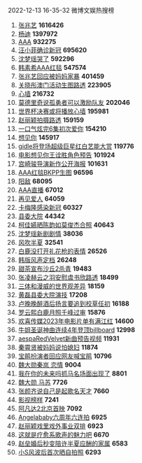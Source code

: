 2022-12-13 16-35-32 微博文娱热搜榜

1. [张兆艺](https://s.weibo.com//weibo?q=%E5%BC%A0%E5%85%86%E8%89%BA&Refer=top)  **1616426**
2. [杨迪](https://s.weibo.com//weibo?q=%E6%9D%A8%E8%BF%AA&Refer=top)  **1397972**
3. [AAA](https://s.weibo.com//weibo?q=AAA&Refer=top)  **932275**
4. [汪小菲确诊新冠](https://s.weibo.com//weibo?q=%23%E6%B1%AA%E5%B0%8F%E8%8F%B2%E7%A1%AE%E8%AF%8A%E6%96%B0%E5%86%A0%23&Refer=top)  **695620**
5. [沈梦瑶哭了](https://s.weibo.com//weibo?q=%23%E6%B2%88%E6%A2%A6%E7%91%B6%E5%93%AD%E4%BA%86%23&Refer=top)  **592296**
6. [韩素希AAA红毯](https://s.weibo.com//weibo?q=%23%E9%9F%A9%E7%B4%A0%E5%B8%8CAAA%E7%BA%A2%E6%AF%AF%23&Refer=top)  **547574**
7. [张兆艺回应被妈妈家暴](https://s.weibo.com//weibo?q=%23%E5%BC%A0%E5%85%86%E8%89%BA%E5%9B%9E%E5%BA%94%E8%A2%AB%E5%A6%88%E5%A6%88%E5%AE%B6%E6%9A%B4%23&Refer=top)  **401459**
8. [关晓彤澳门活动生图路透](https://s.weibo.com//weibo?q=%23%E5%85%B3%E6%99%93%E5%BD%A4%E6%BE%B3%E9%97%A8%E6%B4%BB%E5%8A%A8%E7%94%9F%E5%9B%BE%E8%B7%AF%E9%80%8F%23&Refer=top)  **223905**
9. [心墙](https://s.weibo.com//weibo?q=%E5%BF%83%E5%A2%99&Refer=top)  **216732**
10. [莫德里奇说孤勇者可以激励队友](https://s.weibo.com//weibo?q=%23%E8%8E%AB%E5%BE%B7%E9%87%8C%E5%A5%87%E8%AF%B4%E5%AD%A4%E5%8B%87%E8%80%85%E5%8F%AF%E4%BB%A5%E6%BF%80%E5%8A%B1%E9%98%9F%E5%8F%8B%23&Refer=top)  **202046**
11. [世界杯决赛或将播放心墙](https://s.weibo.com//weibo?q=%23%E4%B8%96%E7%95%8C%E6%9D%AF%E5%86%B3%E8%B5%9B%E6%88%96%E5%B0%86%E6%92%AD%E6%94%BE%E5%BF%83%E5%A2%99%23&Refer=top)  **195981**
12. [赵丽颖拍摄路透](https://s.weibo.com//weibo?q=%23%E8%B5%B5%E4%B8%BD%E9%A2%96%E6%8B%8D%E6%91%84%E8%B7%AF%E9%80%8F%23&Refer=top)  **159159**
13. [一口气炫完6集初次爱你](https://s.weibo.com//weibo?q=%23%E4%B8%80%E5%8F%A3%E6%B0%94%E7%82%AB%E5%AE%8C6%E9%9B%86%E5%88%9D%E6%AC%A1%E7%88%B1%E4%BD%A0%23&Refer=top)  **154210**
14. [想见你](https://s.weibo.com//weibo?q=%E6%83%B3%E8%A7%81%E4%BD%A0&Refer=top)  **145917**
15. [gidle将登场超级巨星红白艺能大赏](https://s.weibo.com//weibo?q=%23gidle%E5%B0%86%E7%99%BB%E5%9C%BA%E8%B6%85%E7%BA%A7%E5%B7%A8%E6%98%9F%E7%BA%A2%E7%99%BD%E8%89%BA%E8%83%BD%E5%A4%A7%E8%B5%8F%23&Refer=top)  **119776**
16. [电影想见你王诠胜角色预告](https://s.weibo.com//weibo?q=%23%E7%94%B5%E5%BD%B1%E6%83%B3%E8%A7%81%E4%BD%A0%E7%8E%8B%E8%AF%A0%E8%83%9C%E8%A7%92%E8%89%B2%E9%A2%84%E5%91%8A%23&Refer=top)  **101924**
17. [宫崎骏导演新作公开海报](https://s.weibo.com//weibo?q=%23%E5%AE%AB%E5%B4%8E%E9%AA%8F%E5%AF%BC%E6%BC%94%E6%96%B0%E4%BD%9C%E5%85%AC%E5%BC%80%E6%B5%B7%E6%8A%A5%23&Refer=top)  **101631**
18. [AAA红毯BKPP生图](https://s.weibo.com//weibo?q=%23AAA%E7%BA%A2%E6%AF%AFBKPP%E7%94%9F%E5%9B%BE%23&Refer=top)  **96596**
19. [阳敌](https://s.weibo.com//weibo?q=%E9%98%B3%E6%95%8C&Refer=top)  **68095**
20. [AAA直播](https://s.weibo.com//weibo?q=AAA%E7%9B%B4%E6%92%AD&Refer=top)  **67012**
21. [再见爱人](https://s.weibo.com//weibo?q=%E5%86%8D%E8%A7%81%E7%88%B1%E4%BA%BA&Refer=top)  **64059**
22. [卡梅隆感染新冠](https://s.weibo.com//weibo?q=%23%E5%8D%A1%E6%A2%85%E9%9A%86%E6%84%9F%E6%9F%93%E6%96%B0%E5%86%A0%23&Refer=top)  **60327**
23. [县委大院](https://s.weibo.com//weibo?q=%E5%8E%BF%E5%A7%94%E5%A4%A7%E9%99%A2&Refer=top)  **44342**
24. [柯佳嬿晒陈韵如莫俊杰合照](https://s.weibo.com//weibo?q=%23%E6%9F%AF%E4%BD%B3%E5%AC%BF%E6%99%92%E9%99%88%E9%9F%B5%E5%A6%82%E8%8E%AB%E4%BF%8A%E6%9D%B0%E5%90%88%E7%85%A7%23&Refer=top)  **40643**
25. [沈梦瑶新剧剧情](https://s.weibo.com//weibo?q=%23%E6%B2%88%E6%A2%A6%E7%91%B6%E6%96%B0%E5%89%A7%E5%89%A7%E6%83%85%23&Refer=top)  **38036**
26. [风吹半夏](https://s.weibo.com//weibo?q=%E9%A3%8E%E5%90%B9%E5%8D%8A%E5%A4%8F&Refer=top)  **32541**
27. [白鹿没打开礼花枪的表情](https://s.weibo.com//weibo?q=%23%E7%99%BD%E9%B9%BF%E6%B2%A1%E6%89%93%E5%BC%80%E7%A4%BC%E8%8A%B1%E6%9E%AA%E7%9A%84%E8%A1%A8%E6%83%85%23&Refer=top)  **26526**
28. [韩版风声定档](https://s.weibo.com//weibo?q=%23%E9%9F%A9%E7%89%88%E9%A3%8E%E5%A3%B0%E5%AE%9A%E6%A1%A3%23&Refer=top)  **26248**
29. [甜茶宣布沙丘2杀青](https://s.weibo.com//weibo?q=%23%E7%94%9C%E8%8C%B6%E5%AE%A3%E5%B8%83%E6%B2%99%E4%B8%982%E6%9D%80%E9%9D%92%23&Refer=top)  **19483**
30. [张凌赫云之羽安慰虞书欣路透](https://s.weibo.com//weibo?q=%23%E5%BC%A0%E5%87%8C%E8%B5%AB%E4%BA%91%E4%B9%8B%E7%BE%BD%E5%AE%89%E6%85%B0%E8%99%9E%E4%B9%A6%E6%AC%A3%E8%B7%AF%E9%80%8F%23&Refer=top)  **18499**
31. [三体和漫威的世界观差异](https://s.weibo.com//weibo?q=%23%E4%B8%89%E4%BD%93%E5%92%8C%E6%BC%AB%E5%A8%81%E7%9A%84%E4%B8%96%E7%95%8C%E8%A7%82%E5%B7%AE%E5%BC%82%23&Refer=top)  **18159**
32. [黄磊县委大院演技](https://s.weibo.com//weibo?q=%23%E9%BB%84%E7%A3%8A%E5%8E%BF%E5%A7%94%E5%A4%A7%E9%99%A2%E6%BC%94%E6%8A%80%23&Refer=top)  **17208**
33. [卢晚晚醉酒后扬言要追到校草任初](https://s.weibo.com//weibo?q=%23%E5%8D%A2%E6%99%9A%E6%99%9A%E9%86%89%E9%85%92%E5%90%8E%E6%89%AC%E8%A8%80%E8%A6%81%E8%BF%BD%E5%88%B0%E6%A0%A1%E8%8D%89%E4%BB%BB%E5%88%9D%23&Refer=top)  **16188**
34. [罗云熙白鹿月照千峰过审](https://s.weibo.com//weibo?q=%23%E7%BD%97%E4%BA%91%E7%86%99%E7%99%BD%E9%B9%BF%E6%9C%88%E7%85%A7%E5%8D%83%E5%B3%B0%E8%BF%87%E5%AE%A1%23&Refer=top)  **15876**
35. [欢喜传媒2023年电影片单有满江红](https://s.weibo.com//weibo?q=%23%E6%AC%A2%E5%96%9C%E4%BC%A0%E5%AA%922023%E5%B9%B4%E7%94%B5%E5%BD%B1%E7%89%87%E5%8D%95%E6%9C%89%E6%BB%A1%E6%B1%9F%E7%BA%A2%23&Refer=top)  **14600**
36. [牛姐圣诞神曲连续4年登顶billboard](https://s.weibo.com//weibo?q=%23%E7%89%9B%E5%A7%90%E5%9C%A3%E8%AF%9E%E7%A5%9E%E6%9B%B2%E8%BF%9E%E7%BB%AD4%E5%B9%B4%E7%99%BB%E9%A1%B6billboard%23&Refer=top)  **12998**
37. [aespaRedVelvet新曲预告视频](https://s.weibo.com//weibo?q=%23aespaRedVelvet%E6%96%B0%E6%9B%B2%E9%A2%84%E5%91%8A%E8%A7%86%E9%A2%91%23&Refer=top)  **11931**
38. [秦霄贤被妈妈说怕媳妇](https://s.weibo.com//weibo?q=%23%E7%A7%A6%E9%9C%84%E8%B4%A4%E8%A2%AB%E5%A6%88%E5%A6%88%E8%AF%B4%E6%80%95%E5%AA%B3%E5%A6%87%23&Refer=top)  **11874**
39. [宝鹃扮演者回应网友喊宝鹃](https://s.weibo.com//weibo?q=%E5%AE%9D%E9%B9%83%E6%89%AE%E6%BC%94%E8%80%85%E5%9B%9E%E5%BA%94%E7%BD%91%E5%8F%8B%E5%96%8A%E5%AE%9D%E9%B9%83&Refer=top)  **10796**
40. [魏大勋秦岚 恋情](https://s.weibo.com//weibo?q=%E9%AD%8F%E5%A4%A7%E5%8B%8B%E7%A7%A6%E5%B2%9A%20%E6%81%8B%E6%83%85&Refer=top)  **9004**
41. [我在你的未来吗抓马名场面出现了](https://s.weibo.com//weibo?q=%23%E6%88%91%E5%9C%A8%E4%BD%A0%E7%9A%84%E6%9C%AA%E6%9D%A5%E5%90%97%E6%8A%93%E9%A9%AC%E5%90%8D%E5%9C%BA%E9%9D%A2%E5%87%BA%E7%8E%B0%E4%BA%86%23&Refer=top)  **8801**
42. [魏大勋 马苏](https://s.weibo.com//weibo?q=%E9%AD%8F%E5%A4%A7%E5%8B%8B%20%E9%A9%AC%E8%8B%8F&Refer=top)  **7726**
43. [张颜齐说自己是起歌名天才](https://s.weibo.com//weibo?q=%23%E5%BC%A0%E9%A2%9C%E9%BD%90%E8%AF%B4%E8%87%AA%E5%B7%B1%E6%98%AF%E8%B5%B7%E6%AD%8C%E5%90%8D%E5%A4%A9%E6%89%8D%23&Refer=top)  **7660**
44. [影视榜样](https://s.weibo.com//weibo?q=%E5%BD%B1%E8%A7%86%E6%A6%9C%E6%A0%B7&Refer=top)  **7241**
45. [阿凡达2北京首映](https://s.weibo.com//weibo?q=%23%E9%98%BF%E5%87%A1%E8%BE%BE2%E5%8C%97%E4%BA%AC%E9%A6%96%E6%98%A0%23&Refer=top)  **7092**
46. [Angelababy六周年六连拍](https://s.weibo.com//weibo?q=%23Angelababy%E5%85%AD%E5%91%A8%E5%B9%B4%E5%85%AD%E8%BF%9E%E6%8B%8D%23&Refer=top)  **6925**
47. [赵丽颖戏里戏外事业双排](https://s.weibo.com//weibo?q=%23%E8%B5%B5%E4%B8%BD%E9%A2%96%E6%88%8F%E9%87%8C%E6%88%8F%E5%A4%96%E4%BA%8B%E4%B8%9A%E5%8F%8C%E6%8E%92%23&Refer=top)  **6923**
48. [这就是疗愈系歌声的魅力吧](https://s.weibo.com//weibo?q=%23%E8%BF%99%E5%B0%B1%E6%98%AF%E7%96%97%E6%84%88%E7%B3%BB%E6%AD%8C%E5%A3%B0%E7%9A%84%E9%AD%85%E5%8A%9B%E5%90%A7%23&Refer=top)  **6670**
49. [赵垒婚后秒变陪许半夏应酬的家属](https://s.weibo.com//weibo?q=%23%E8%B5%B5%E5%9E%92%E5%A9%9A%E5%90%8E%E7%A7%92%E5%8F%98%E9%99%AA%E8%AE%B8%E5%8D%8A%E5%A4%8F%E5%BA%94%E9%85%AC%E7%9A%84%E5%AE%B6%E5%B1%9E%23&Refer=top)  **6583**
50. [小S风波后首次晒自拍照](https://s.weibo.com//weibo?q=%23%E5%B0%8FS%E9%A3%8E%E6%B3%A2%E5%90%8E%E9%A6%96%E6%AC%A1%E6%99%92%E8%87%AA%E6%8B%8D%E7%85%A7%23&Refer=top)  **6293**
